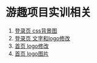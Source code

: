# 游趣项目实训相关
1. [登录页 css背景图](https://github.com/guwenjia/youqu_project/blob/master/%E5%90%8E%E5%8F%B0%E7%AE%A1%E7%90%86%E7%95%8C%E9%9D%A2/src/index/assets/css/_adminLogin.scss)
2. [登录页 文字和logo修改](https://github.com/guwenjia/youqu_project/blob/master/%E5%90%8E%E5%8F%B0%E7%AE%A1%E7%90%86%E7%95%8C%E9%9D%A2/src/index/views/AdminLogin.vue)
3. [首页 logo修改](https://github.com/guwenjia/youqu_project/blob/master/%E5%90%8E%E5%8F%B0%E7%AE%A1%E7%90%86%E7%95%8C%E9%9D%A2/src/manage/components/Home.vue)
4. [首页 logo图片](https://github.com/guwenjia/youqu_project/blob/master/%E5%90%8E%E5%8F%B0%E7%AE%A1%E7%90%86%E7%95%8C%E9%9D%A2/src/manage/assets/images/YOUQU.png)
